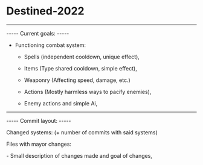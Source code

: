 # Destined-2022

---
----- Current goals: -----

* Functioning combat system:
  * Spells (independent cooldown, unique effect),
  * Items (Type shared cooldown, simple effect),
  * Weaponry (Affecting speed, damage, etc.)
  * Actions (Mostly harmless ways to pacify enemies),

  * Enemy actions and simple Ai,


---
----- Commit layout: -----

Changed systems:    (+ number of commits with said systems)

Files with mayor changes:

 \- Small description of changes made and goal of changes,
 
